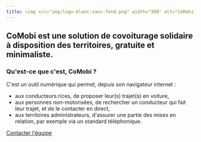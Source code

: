 ```yaml
---
title: <img src="img/logo-blanc-sans-fond.png" width="300" alt="CoMobi">
---
```


<h2 class="PageMainTitle">CoMobi est une solution de covoiturage solidaire à disposition des territoires, gratuite et minimaliste.</h2>

### Qu'est-ce que c'est, CoMobi ?

C'est un outil numérique qui permet, depuis son navigateur internet :
- aux conducteurs.rices, de proposer leur(s) trajet(s) en voiture, 
- aux personnes non-motorisées, de rechercher un conducteur qui fait leur trajet, et de le contacter en direct,
- aux territoires administrateurs, d'assurer une partie des mises en relation, par exemple via un standard téléphonique.

[Contacter l'équipe](mailto:comobi@beta.gouv.fr)

